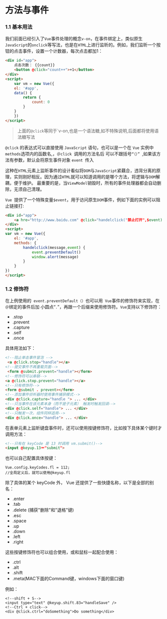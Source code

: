 # 方法与事件

### 1.1 基本用法

我们前面已经引入了` Vue `事件处理的概念` v-on `，在事件绑定上，类似原生` JavaScript `的` onclick `等写法，也是在` HTML `上进行监昕的。例如，我们监昕一个按钮的点击事件，设置一个计数器，每次点击都加1：
```html
<div id="app">
    点击次数： {{count}}
    <button @click="count++">+1</button>
</div>
<script>
    var vm = new Vue({
    el: '#app',
    data() {
        return {
            count: 0
        }
    }
    })
</script>
```
> 上面的`@click`等同于`v-on,也是一个语法糖,如不特殊说明,后面都将使用语法糖写法

`@click` 的表达式可以直接使用 `JavaScript` 语句，也可以是一个在 `Vue` 实例中` methods `选项内的函数名,，`＠click `调用的方法名后 可以不跟括号`“（）” `,如果该方法有参数，默认会将原生事件对象 `event `传入

这种在` HTML `元素上监昕事件的设计看似将` DOM `与` JavaScript `紧藕合，违背分离的原理，实则刚好相反。因为通过` HTML `就可以知道调用的是哪个方法，将逻辑与` DOM `解耦，便于维护。 最重要的是，当` ViewModel `销毁时，所有的事件处理器都会自动删除，无须自己清理。 

`Vue `提供了一个特殊变量`$event`，用于访问原生` DOM `事件，例如下面的实例可以阻止链接打:
```html
<div id="app">
    <a hre="http://www.baidu.com" @click="handelclick("禁止打开",$event)">
</div>
<script>
var vm = new Vue({
    el: '#app',
    methods: {
        handelclick(message,event) {
            event.preventDefault()
            window.alert(message)
        }
    }
})
</script>
```
### 1.2 修饰符

在上例使用的` event.preventDefault（）`也可以用` Vue`事件的修饰符来实现，在`＠`绑定的事件后加 小圆点“`．`”，再跟一个后缀来使用修饰符。` Vue `支持以下修饰符：

- .stop
- .prevent
- .capture
- .self
- .once

具体用法如下：
```html
<!--阻止单击事件冒泡 -->
 <a @click.stop="handle"></a> 
<!--提交事件不再重载页面--> 
 <form @submit.prevent="handle"></form> 
<!--修饰符可以串联--> 
<a @click.stop.prevent="handle"></a> 
<!--只有修饰符-->
<form @submit . prevent></form> 
<!--添加事件侦听器时使用事件捕获模式--> 
<div @click.capture="handle "> ... </div> 
<!--只当事件在该元素本身（而不是子元素） 触发时触发回调--> 
<div @click.self="handle"> ... </div> 
<!--只触发一次，组件同样适用--> 
<div @click.once="handle"> ... </div> 
```
在表单元素上监昕键盘事件时，还可以使用按键修饰符，比如按下具体某个键时才调用方法：

```html
<!--只有在 keyCode 是 13 时调用 vm.submit()-->
<input @keyup.13＝"submit">
```
也可以自己配置具体按键：
```
Vue.config.keyCodes.fl = 112;
//全局定义后，就可以使用@keyup.fl 
```
除了具体的某个 keyCode 外， Vue 还提供了一些快捷名称，以下是全部的别名：

- .enter
- .tab
- .delete (捕获"删除"和"退格"键)
- .esc
- .space
- .up
- .down
- .left
- .right

这些按键修饰符也可以组合使用，或和鼠标一起配合使用：

- .ctrl
- .alt
- .shift
- .meta(MAC下面的Command键，windows下面的窗口键)

例如：
```
<!--shift + S-->
<input type="text" @keyup.shift.83="handleSave" />
<!--Ctrl + click-->
<div @click.ctrl="doSomething">Do something</div>